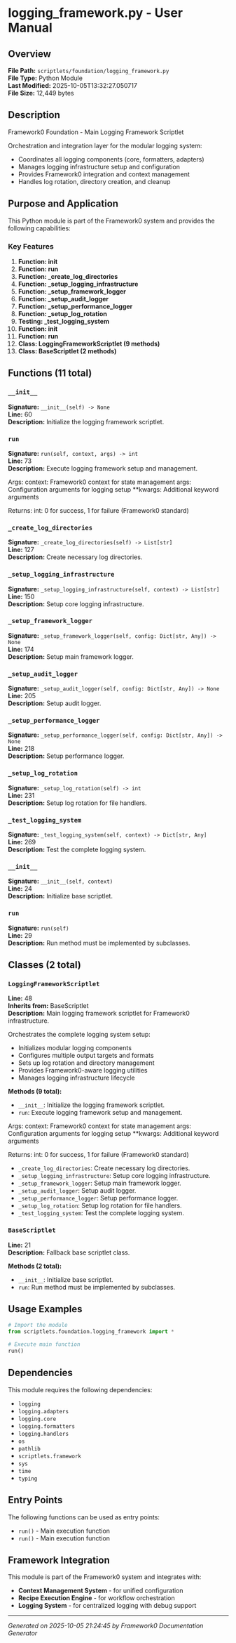 # logging_framework.py - User Manual

## Overview
**File Path:** `scriptlets/foundation/logging_framework.py`  
**File Type:** Python Module  
**Last Modified:** 2025-10-05T13:32:27.050717  
**File Size:** 12,449 bytes  

## Description
Framework0 Foundation - Main Logging Framework Scriptlet

Orchestration and integration layer for the modular logging system:
- Coordinates all logging components (core, formatters, adapters)
- Manages logging infrastructure setup and configuration
- Provides Framework0 integration and context management
- Handles log rotation, directory creation, and cleanup

## Purpose and Application
This Python module is part of the Framework0 system and provides the following capabilities:

### Key Features
1. **Function: __init__**
2. **Function: run**
3. **Function: _create_log_directories**
4. **Function: _setup_logging_infrastructure**
5. **Function: _setup_framework_logger**
6. **Function: _setup_audit_logger**
7. **Function: _setup_performance_logger**
8. **Function: _setup_log_rotation**
9. **Testing: _test_logging_system**
10. **Function: __init__**
11. **Function: run**
12. **Class: LoggingFrameworkScriptlet (9 methods)**
13. **Class: BaseScriptlet (2 methods)**

## Functions (11 total)

### `__init__`

**Signature:** `__init__(self) -> None`  
**Line:** 60  
**Description:** Initialize the logging framework scriptlet.

### `run`

**Signature:** `run(self, context, args) -> int`  
**Line:** 73  
**Description:** Execute logging framework setup and management.

Args:
    context: Framework0 context for state management 
    args: Configuration arguments for logging setup
    **kwargs: Additional keyword arguments
    
Returns:
    int: 0 for success, 1 for failure (Framework0 standard)

### `_create_log_directories`

**Signature:** `_create_log_directories(self) -> List[str]`  
**Line:** 127  
**Description:** Create necessary log directories.

### `_setup_logging_infrastructure`

**Signature:** `_setup_logging_infrastructure(self, context) -> List[str]`  
**Line:** 150  
**Description:** Setup core logging infrastructure.

### `_setup_framework_logger`

**Signature:** `_setup_framework_logger(self, config: Dict[str, Any]) -> None`  
**Line:** 174  
**Description:** Setup main framework logger.

### `_setup_audit_logger`

**Signature:** `_setup_audit_logger(self, config: Dict[str, Any]) -> None`  
**Line:** 205  
**Description:** Setup audit logger.

### `_setup_performance_logger`

**Signature:** `_setup_performance_logger(self, config: Dict[str, Any]) -> None`  
**Line:** 218  
**Description:** Setup performance logger.

### `_setup_log_rotation`

**Signature:** `_setup_log_rotation(self) -> int`  
**Line:** 231  
**Description:** Setup log rotation for file handlers.

### `_test_logging_system`

**Signature:** `_test_logging_system(self, context) -> Dict[str, Any]`  
**Line:** 269  
**Description:** Test the complete logging system.

### `__init__`

**Signature:** `__init__(self, context)`  
**Line:** 24  
**Description:** Initialize base scriptlet.

### `run`

**Signature:** `run(self)`  
**Line:** 29  
**Description:** Run method must be implemented by subclasses.


## Classes (2 total)

### `LoggingFrameworkScriptlet`

**Line:** 48  
**Inherits from:** BaseScriptlet  
**Description:** Main logging framework scriptlet for Framework0 infrastructure.

Orchestrates the complete logging system setup:
- Initializes modular logging components
- Configures multiple output targets and formats
- Sets up log rotation and directory management
- Provides Framework0-aware logging utilities
- Manages logging infrastructure lifecycle

**Methods (9 total):**
- `__init__`: Initialize the logging framework scriptlet.
- `run`: Execute logging framework setup and management.

Args:
    context: Framework0 context for state management 
    args: Configuration arguments for logging setup
    **kwargs: Additional keyword arguments
    
Returns:
    int: 0 for success, 1 for failure (Framework0 standard)
- `_create_log_directories`: Create necessary log directories.
- `_setup_logging_infrastructure`: Setup core logging infrastructure.
- `_setup_framework_logger`: Setup main framework logger.
- `_setup_audit_logger`: Setup audit logger.
- `_setup_performance_logger`: Setup performance logger.
- `_setup_log_rotation`: Setup log rotation for file handlers.
- `_test_logging_system`: Test the complete logging system.

### `BaseScriptlet`

**Line:** 21  
**Description:** Fallback base scriptlet class.

**Methods (2 total):**
- `__init__`: Initialize base scriptlet.
- `run`: Run method must be implemented by subclasses.


## Usage Examples

```python
# Import the module
from scriptlets.foundation.logging_framework import *

# Execute main function
run()
```


## Dependencies

This module requires the following dependencies:

- `logging`
- `logging.adapters`
- `logging.core`
- `logging.formatters`
- `logging.handlers`
- `os`
- `pathlib`
- `scriptlets.framework`
- `sys`
- `time`
- `typing`


## Entry Points

The following functions can be used as entry points:

- `run()` - Main execution function
- `run()` - Main execution function


## Framework Integration

This module is part of the Framework0 system and integrates with:

- **Context Management System** - for unified configuration
- **Recipe Execution Engine** - for workflow orchestration
- **Logging System** - for centralized logging with debug support


---
*Generated on 2025-10-05 21:24:45 by Framework0 Documentation Generator*
